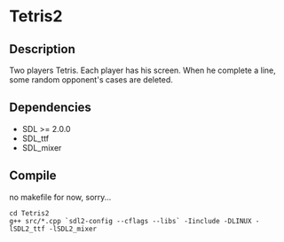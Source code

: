Tetris2
=======

Description
-----------

Two players Tetris.
Each player has his screen. When he complete a line, some random opponent's cases are deleted.

Dependencies
------------

* SDL >= 2.0.0
* SDL_ttf
* SDL_mixer

Compile
-------

no makefile for now, sorry...

```
cd Tetris2
g++ src/*.cpp `sdl2-config --cflags --libs` -Iinclude -DLINUX -lSDL2_ttf -lSDL2_mixer
```


